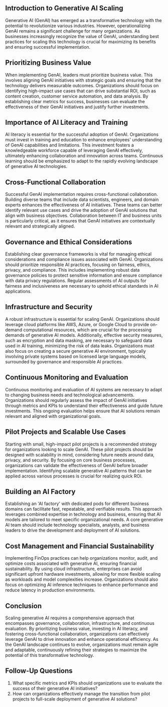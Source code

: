## Introduction to Generative AI Scaling
Generative AI (GenAI) has emerged as a transformative technology with the potential to revolutionize various industries. However, operationalizing GenAI remains a significant challenge for many organizations. As businesses increasingly recognize the value of GenAI, understanding best practices for scaling this technology is crucial for maximizing its benefits and ensuring successful implementation.

## Prioritizing Business Value
When implementing GenAI, leaders must prioritize business value. This involves aligning GenAI initiatives with strategic goals and ensuring that the technology delivers measurable outcomes. Organizations should focus on identifying high-impact use cases that can drive substantial ROI, such as content creation, customer service automation, and data analysis. By establishing clear metrics for success, businesses can evaluate the effectiveness of their GenAI initiatives and justify further investments.

## Importance of AI Literacy and Training
AI literacy is essential for the successful adoption of GenAI. Organizations must invest in training and education to enhance employees' understanding of GenAI capabilities and limitations. This investment fosters a knowledgeable workforce capable of leveraging GenAI effectively, ultimately enhancing collaboration and innovation across teams. Continuous learning should be emphasized to adapt to the rapidly evolving landscape of generative AI technologies.

## Cross-Functional Collaboration
Successful GenAI implementation requires cross-functional collaboration. Building diverse teams that include data scientists, engineers, and domain experts enhances the effectiveness of AI initiatives. These teams can better identify relevant use cases and drive the adoption of GenAI solutions that align with business objectives. Collaboration between IT and business units is particularly critical, as it ensures that GenAI initiatives are contextually relevant and strategically aligned.

## Governance and Ethical Considerations
Establishing clear governance frameworks is vital for managing ethical considerations and compliance issues associated with GenAI. Organizations should prioritize responsible AI practices, focusing on fairness, ethics, privacy, and compliance. This includes implementing robust data governance policies to protect sensitive information and ensure compliance with data privacy regulations. Regular assessments of AI outputs for fairness and inclusiveness are necessary to uphold ethical standards in AI applications.

## Infrastructure and Security
A robust infrastructure is essential for scaling GenAI. Organizations should leverage cloud platforms like AWS, Azure, or Google Cloud to provide on-demand computational resources, which are crucial for the processing demands of generative AI models. Additionally, effective security measures, such as encryption and data masking, are necessary to safeguard data used in AI training, minimizing the risk of data leaks. Organizations must also focus on creating a secure generative AI environment, typically involving private systems based on licensed large language models, surrounded by governance and responsible AI practices.

## Continuous Monitoring and Evaluation
Continuous monitoring and evaluation of AI systems are necessary to adapt to changing business needs and technological advancements. Organizations should regularly assess the impact of GenAI initiatives through metrics and KPIs to understand their effectiveness and guide future investments. This ongoing evaluation helps ensure that AI solutions remain relevant and aligned with organizational goals.

## Pilot Projects and Scalable Use Cases
Starting with small, high-impact pilot projects is a recommended strategy for organizations looking to scale GenAI. These pilot projects should be designed with scalability in mind, considering future needs around data, privacy, and security. By focusing on core business processes, organizations can validate the effectiveness of GenAI before broader implementation. Identifying scalable generative AI patterns that can be applied across various processes is crucial for realizing quick ROI.

## Building an AI Factory
Establishing an 'AI factory' with dedicated pods for different business domains can facilitate fast, repeatable, and verifiable results. This approach leverages combined expertise in technology and business, ensuring that AI models are tailored to meet specific organizational needs. A core generative AI team should include technology specialists, analysts, and business leaders to drive the development and deployment of AI solutions.

## Cost Management and Financial Sustainability
Implementing FinOps practices can help organizations monitor, audit, and optimize costs associated with generative AI, ensuring financial sustainability. By using cloud infrastructure, enterprises can avoid significant upfront hardware investments, allowing for more flexible scaling as workloads and model complexities increase. Organizations should also focus on optimizing AI inference techniques to enhance performance and reduce latency in production environments.

## Conclusion
Scaling generative AI requires a comprehensive approach that encompasses governance, collaboration, infrastructure, and continuous evaluation. By prioritizing business value, investing in AI literacy, and fostering cross-functional collaboration, organizations can effectively leverage GenAI to drive innovation and enhance operational efficiency. As the GenAI landscape continues to evolve, organizations must remain agile and adaptable, continuously refining their strategies to maximize the potential of this transformative technology.

## Follow-Up Questions
1. What specific metrics and KPIs should organizations use to evaluate the success of their generative AI initiatives?
2. How can organizations effectively manage the transition from pilot projects to full-scale deployment of generative AI solutions?